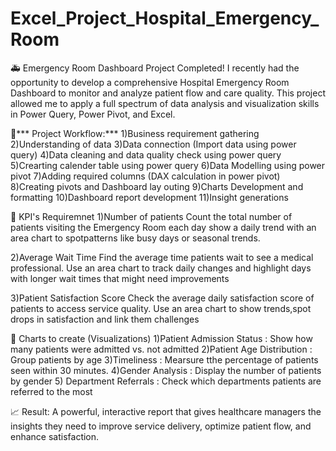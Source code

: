 # Excel_Project_Hospital_Emergency_Room
🚑 Emergency Room Dashboard Project Completed!
I recently had the opportunity to develop a comprehensive Hospital Emergency Room Dashboard to monitor and analyze patient flow and care quality. This project allowed me to apply a full spectrum of data analysis and visualization skills in Power Query, Power Pivot, and Excel.


📌*** Project Workflow:***
1)Business requirement gathering
2)Understanding of data
3)Data connection (Import data using power query)
4)Data cleaning and data quality check using power query
5)Crearting calender table using power query
6)Data Modelling using power pivot
7)Adding required columns (DAX calculation in power pivot)
8)Creating pivots and Dashboard lay outing
9)Charts Development and formatting
10)Dashboard report development
11)Insight generations


📌 KPI's Requiremnet
1)Number of patients
Count the total number of patients visiting the Emergency Room each day
show a daily trend with an area chart to spotpatterns like busy days or seasonal trends.

 2)Average Wait Time
Find the average time patients wait to see a medical professional.
Use an area chart to track daily changes and highlight days with longer wait times that might need improvements

3)Patient Satisfaction Score
Check the average daily satisfaction score of patients to access service quality.
Use an area chart to show trends,spot drops in satisfaction and link them challenges

📌 Charts to create (Visualizations)
1)Patient Admission Status : Show how many patients were admitted vs. not admitted
2)Patient Age Distribution : Group patients by age
3)Timeliness : Mearsure tthe percentage of patients seen within 30 minutes.
4)Gender Analysis : Display the number of patients by gender
5) Department Referrals : Check which departments patients are referred to the most

📈 Result: A powerful, interactive report that gives healthcare managers the insights they need to improve service delivery, optimize patient flow, and enhance satisfaction.
